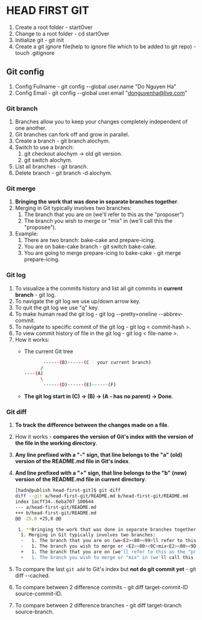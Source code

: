# HEAD FIRST GIT

1. Create a root folder - startOver
1. Change to a root folder - cd startOver
1. Initialize git - git init
1. Create a git ignore file(help to ignore file which to be added to git repo) - touch .gitignore

## Git config

1.  Config Fullname - git config --global user.name "Do Nguyen Ha"
1.  Config Email - git config --global user.email "donguyenha@live.com"

### Git branch

1. Branches allow you to keep your changes completely independent of one another.
1. Git branches can fork off and grow in parallel.
1. Create a branch - git branch alochym.
1. Switch to use a branch:
   1. git checkout alochym -> old git version.
   1. git switch alochym.
1. List all branches - git branch.
1. Delete branch - git branch -d alochym.

### Git merge

1. **Bringing the work that was done in separate branches together**.
1. Merging in Git typically involves two branches:
   1. The branch that you are on (we'll refer to this as the "proposer")
   1. The branch you wish to merge or "mix" in (we'll call this the "proposee").
1. Example:
   1. There are two branch: bake-cake and prepare-icing.
   1. You are on bake-cake branch - git switch bake-cake.
   1. You are going to merge prepare-icing to bake-cake - git merge prepare-icing.

### Git log

1. To visualize a the commits history and list all git commits in **current branch** - git log.
1. To navigate the git log we use up/down arrow key.
1. To quit the git log we use "q" key.
1. To make human read the git log - git log --pretty=oneline --abbrev-commit.
1. To navigate to specific commit of the git log - git log < commit-hash >.
1. To view commit history of file in the git log - git log < file-name >. 
1. How it works:
   - The current Git tree

     ```bash
            ------(B)------(C - your current branch)
           /
     ----(A)
           \
            ------(D)------(E)------(F)
     ```

   - **The git log start in (C) -> (B) -> (A - has no parent) -> Done**.

### Git diff

1. **To track the difference between the changes made on a file**.
1. How it works - **compares the version of Git's index with the version of the file in the working directory**.
1. **Any line prefixed with a "-" sign, that line belongs to the "a" (old) version of the README.md file in Git's index**.
1. **And line prefixed with a "+" sign, that line belongs to the "b" (new) version of the README.md file in current directory**. 

   ```bash
   [hadn@publish head-first-git]$ git diff
   diff --git a/head-first-git/README.md b/head-first-git/README.md
   index 1acff34..6eba707 100644
   --- a/head-first-git/README.md
   +++ b/head-first-git/README.md
   @@ -25,8 +25,8 @@
   
    1. **Bringing the work that was done in separate branches together**.
     1. Merging in Git typically involves two branches:
     -   1. The branch that you are on (we<E2><80><99>ll refer to this as the <E2><80><9C>proposer<E2><80><9D>)
     -   1. The branch you wish to merge or <E2><80><9C>mix<E2><80><9D> in (we<E2><80><99>ll call this the <E2><80><9C>proposee<E2><80><9D>).
     +   1. The branch that you are on (we'll refer to this as the "proposer")
     +   1. The branch you wish to merge or "mix" in (we'll call this the "proposee").
   ```

1. To compare the last `git add` to Git's index but **not do git commit yet** - git diff --cached.
1. To compare between 2 difference commits - git diff target-commit-ID source-commit-ID.
1. To compare between 2 difference branches - git diff target-branch source-branch.
